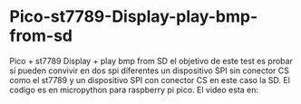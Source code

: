 # Pico-st7789-Display-play-bmp-from-sd
Pico + st7789 Display + play bmp from SD el objetivo de este test es probar si pueden convivir en dos spi diferentes un dispositivo SPI sin conector CS como el st7789 y un dispositivo SPI con conector CS en este caso la SD.
El codigo es en micropython para raspberry pi pico.
El video esta en:
